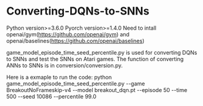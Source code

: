 # Converting-DQNs-to-SNNs
Python version>=3.6.0
Pyorch version>=1.4.0
Need to intall openai/gym(https://github.com/openai/gym) and openai/baselines(https://github.com/openai/baselines)

game_model_episode_time_seed_percentile.py is used for converting DQNs to SNNs and test the SNNs on Atari games.
The function of converting ANNs to SNNs is in conversion/conversion.py.

Here is a exmaple to run the code:
python game_model_episode_time_seed_percentile.py --game BreakoutNoFrameskip-v4 --model breakout_dqn.pt --episode 50 --time 500 --seed 10086 --percentile 99.0
